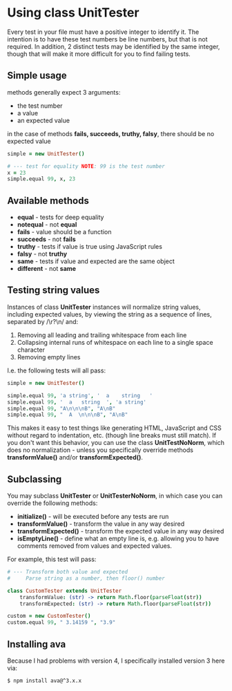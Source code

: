 Using class UnitTester
======================

Every test in your file must have a positive integer to identify it.
The intention is to have these test numbers be line numbers, but that
is not required. In addition, 2 distinct tests may be identified by
the same integer, though that will make it more difficult for you to
find failing tests.

Simple usage
------------

methods generally expect 3 arguments:

- the test number
- a value
- an expected value

in the case of methods **fails, succeeds, truthy, falsy**, there
should be no expected value

```coffeescript
simple = new UnitTester()

# --- test for equality NOTE: 99 is the test number
x = 23
simple.equal 99, x, 23
```

Available methods
-----------------

- **equal** - tests for deep equality
- **notequal** - not **equal**
- **fails** - value should be a function
- **succeeds** - not **fails**
- **truthy** - tests if value is true using JavaScript rules
- **falsy** - not **truthy**
- **same** - tests if value and expected are the same object
- **different** - not **same**

Testing string values
---------------------

Instances of class **UnitTester** instances will normalize string values,
including expected values, by viewing the string as a sequence of
lines, separated by /\r?\n/ and:

1. Removing all leading and trailing whitespace from each line
2. Collapsing internal runs of whitespace on each line
	to a single space character
3. Removing empty lines

I.e. the following tests will all pass:

```coffeescript
simple = new UnitTester()

simple.equal 99, 'a string', '  a    string   '
simple.equal 99, '  a   string  ', 'a string'
simple.equal 99, "A\n\n\nB", "A\nB"
simple.equal 99, "  A  \n\n\nB", "A\nB"
```
This makes it easy to test things like generating HTML,
JavaScript and CSS without regard to indentation, etc.
(though line breaks must still match).
If you don't want this behavior, you can use the class
**UnitTestNoNorm**, which does no normalization - unless you
specifically override methods **transformValue()** and/or
**transformExpected()**.

Subclassing
-----------

You may subclass **UnitTester** or **UnitTesterNoNorm**,
in which case you can override the following methods:

- **initialize()** - will be executed before any tests are run
- **transformValue()** - transform the value in any way desired
- **transformExpected()** - transform the expected value in any way desired
- **isEmptyLine()** - define what an empty line is, e.g. allowing you
	to have comments removed from values and expected values.

For example, this test will pass:

```coffeescript
# --- Transform both value and expected
#     Parse string as a number, then floor() number

class CustomTester extends UnitTester
	transformValue: (str) -> return Math.floor(parseFloat(str))
	transformExpected: (str) -> return Math.floor(parseFloat(str))

custom = new CustomTester()
custom.equal 99, " 3.14159 ", "3.9"
```

Installing ava
--------------
Because I had problems with version 4, I specifically installed
version 3 here via:

```bash
$ npm install ava@^3.x.x
```
